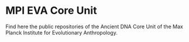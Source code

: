# MPI EVA Core Unit

Find here the public repositories of the Ancient DNA Core Unit of the Max Planck Institute for Evolutionary Anthropology.
